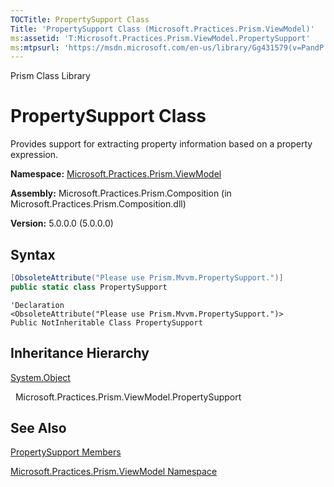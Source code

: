 ```yaml
---
TOCTitle: PropertySupport Class
Title: 'PropertySupport Class (Microsoft.Practices.Prism.ViewModel)'
ms:assetid: 'T:Microsoft.Practices.Prism.ViewModel.PropertySupport'
ms:mtpsurl: 'https://msdn.microsoft.com/en-us/library/Gg431579(v=PandP.50)'
---
```


Prism Class Library

# PropertySupport Class

Provides support for extracting property information based on a property expression.

**Namespace:** [Microsoft.Practices.Prism.ViewModel](https://msdn.microsoft.com/en-us/library/microsoft.practices.prism.viewmodel(v=pandp.50))

**Assembly:** Microsoft.Practices.Prism.Composition (in Microsoft.Practices.Prism.Composition.dll)

**Version:** 5.0.0.0 (5.0.0.0)

## Syntax

```C#
[ObsoleteAttribute("Please use Prism.Mvvm.PropertySupport.")]
public static class PropertySupport
```

```VB
'Declaration
<ObsoleteAttribute("Please use Prism.Mvvm.PropertySupport.")> 
Public NotInheritable Class PropertySupport
```

## Inheritance Hierarchy

[System.Object](http://msdn.microsoft.com/en-us/library/e5kfa45b)

  Microsoft.Practices.Prism.ViewModel.PropertySupport

## See Also

[PropertySupport Members](https://msdn.microsoft.com/en-us/library/microsoft.practices.prism.viewmodel.propertysupport_members(v=pandp.50))

[Microsoft.Practices.Prism.ViewModel Namespace](https://msdn.microsoft.com/en-us/library/microsoft.practices.prism.viewmodel(v=pandp.50))
